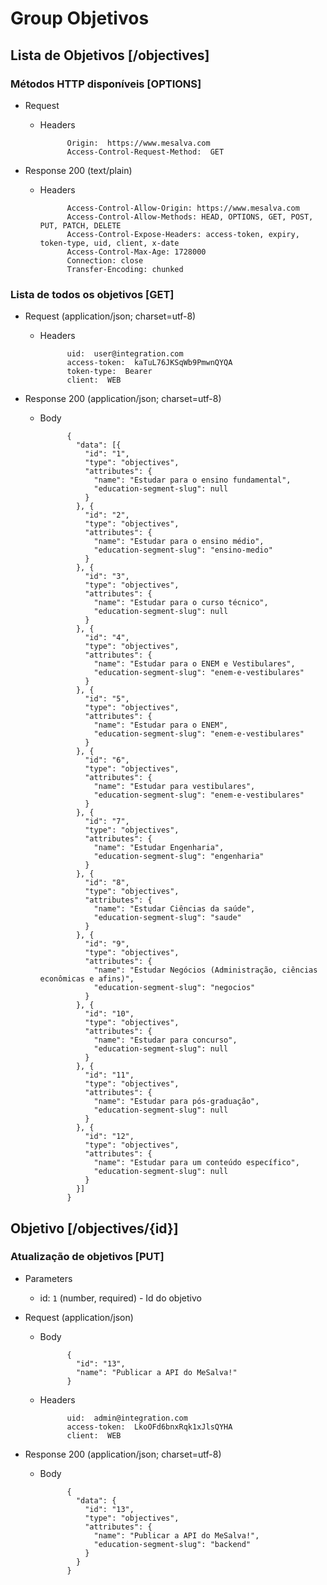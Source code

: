 # Group Objetivos

## Lista de Objetivos [/objectives]
### Métodos HTTP disponíveis [OPTIONS]

+ Request
    + Headers

                Origin:  https://www.mesalva.com
                Access-Control-Request-Method:  GET


+ Response 200 (text/plain)
    + Headers

                Access-Control-Allow-Origin: https://www.mesalva.com
                Access-Control-Allow-Methods: HEAD, OPTIONS, GET, POST, PUT, PATCH, DELETE
                Access-Control-Expose-Headers: access-token, expiry, token-type, uid, client, x-date
                Access-Control-Max-Age: 1728000
                Connection: close
                Transfer-Encoding: chunked


### Lista de todos os objetivos [GET]

+ Request (application/json; charset=utf-8)
    + Headers

                uid:  user@integration.com
                access-token:  kaTuL76JKSqWb9PmwnQYQA
                token-type:  Bearer
                client:  WEB

+ Response 200 (application/json; charset=utf-8)
    + Body

                {
                  "data": [{
                    "id": "1",
                    "type": "objectives",
                    "attributes": {
                      "name": "Estudar para o ensino fundamental",
                      "education-segment-slug": null
                    }
                  }, {
                    "id": "2",
                    "type": "objectives",
                    "attributes": {
                      "name": "Estudar para o ensino médio",
                      "education-segment-slug": "ensino-medio"
                    }
                  }, {
                    "id": "3",
                    "type": "objectives",
                    "attributes": {
                      "name": "Estudar para o curso técnico",
                      "education-segment-slug": null
                    }
                  }, {
                    "id": "4",
                    "type": "objectives",
                    "attributes": {
                      "name": "Estudar para o ENEM e Vestibulares",
                      "education-segment-slug": "enem-e-vestibulares"
                    }
                  }, {
                    "id": "5",
                    "type": "objectives",
                    "attributes": {
                      "name": "Estudar para o ENEM",
                      "education-segment-slug": "enem-e-vestibulares"
                    }
                  }, {
                    "id": "6",
                    "type": "objectives",
                    "attributes": {
                      "name": "Estudar para vestibulares",
                      "education-segment-slug": "enem-e-vestibulares"
                    }
                  }, {
                    "id": "7",
                    "type": "objectives",
                    "attributes": {
                      "name": "Estudar Engenharia",
                      "education-segment-slug": "engenharia"
                    }
                  }, {
                    "id": "8",
                    "type": "objectives",
                    "attributes": {
                      "name": "Estudar Ciências da saúde",
                      "education-segment-slug": "saude"
                    }
                  }, {
                    "id": "9",
                    "type": "objectives",
                    "attributes": {
                      "name": "Estudar Negócios (Administração, ciências econômicas e afins)",
                      "education-segment-slug": "negocios"
                    }
                  }, {
                    "id": "10",
                    "type": "objectives",
                    "attributes": {
                      "name": "Estudar para concurso",
                      "education-segment-slug": null
                    }
                  }, {
                    "id": "11",
                    "type": "objectives",
                    "attributes": {
                      "name": "Estudar para pós-graduação",
                      "education-segment-slug": null
                    }
                  }, {
                    "id": "12",
                    "type": "objectives",
                    "attributes": {
                      "name": "Estudar para um conteúdo específico",
                      "education-segment-slug": null
                    }
                  }]
                }


## Objetivo [/objectives/{id}]
### Atualização de objetivos [PUT]

+ Parameters
    + id: `1` (number, required) - Id do objetivo

+ Request (application/json)
    + Body

                {
                  "id": "13",
                  "name": "Publicar a API do MeSalva!"
                }

    + Headers

                uid:  admin@integration.com
                access-token:  LkoOFd6bnxRqk1xJlsQYHA
                client:  WEB

+ Response 200 (application/json; charset=utf-8)
    + Body

                {
                  "data": {
                    "id": "13",
                    "type": "objectives",
                    "attributes": {
                      "name": "Publicar a API do MeSalva!",
                      "education-segment-slug": "backend"
                    }
                  }
                }

